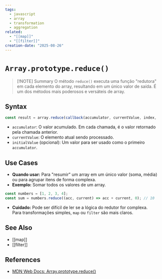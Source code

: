 ```yaml
---
tags:
  - javascript
  - array
  - transformation
  - aggregation
related:
  - "[[map]]"
  - "[[filter]]"
creation-date: "2025-08-26"
---
```


# `Array.prototype.reduce()`

> [!NOTE] Summary
> O método `reduce()` executa uma função "redutora" em cada elemento do array, resultando em um único valor de saída. É um dos métodos mais poderosos e versáteis de array.


## Syntax

```javascript
const result = array.reduce(callback(accumulator, currentValue, index, array), initialValue)
```
- `accumulator`: O valor acumulado. Em cada chamada, é o valor retornado pela chamada anterior.
- `currentValue`: O elemento atual sendo processado.
- `initialValue` (opcional): Um valor para ser usado como o primeiro `accumulator`.

## Use Cases

- **Quando usar:** Para "resumir" um array em um único valor (soma, média) ou para agrupar itens de forma complexa.
- **Exemplo:** Somar todos os valores de um array.
```javascript
const numbers = [1, 2, 3, 4];
const sum = numbers.reduce((acc, current) => acc + current, 0); // 10
```
- **Cuidado:** Pode ser difícil de ler se a lógica do redutor for complexa. Para transformações simples, `map` ou `filter` são mais claros.

## See Also

- [[map]]
- [[filter]]

## References

- [MDN Web Docs: Array.prototype.reduce()](https://developer.mozilla.org/pt-BR/docs/Web/JavaScript/Reference/Global_Objects/Array/reduce)